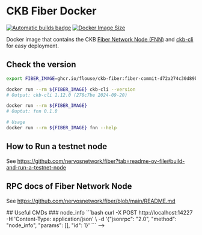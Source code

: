 # CKB Fiber Docker

[![Automatic builds badge](https://github.com/Flouse/ckb-fiber-docker/actions/workflows/docker.yml/badge.svg)](https://github.com/Flouse/ckb-fiber-docker/actions/workflows/docker.yml)
[![Docker Image Size](https://ghcr-badge.egpl.dev/flouse/ckb-fiber/size)][GHCR]

Docker image that contains the CKB [Fiber Network Node (FNN)](https://github.com/nervosnetwork/fiber) and [ckb-cli](https://github.com/nervosnetwork/ckb-cli) for easy deployment.


## Check the version
```bash
export FIBER_IMAGE=ghcr.io/flouse/ckb-fiber:fiber-commit-d72a274c30d89b50f668e3b04b594195102f387e-ckb-cli-v1.12.0

docker run --rm ${FIBER_IMAGE} ckb-cli --version
# Output: ckb-cli 1.12.0 (278c7be 2024-09-20)

docker run --rm ${FIBER_IMAGE}
# Ouptut: fnn 0.1.0

# Usage
docker run --rm ${FIBER_IMAGE} fnn --help
```


## How to Run a testnet node
See https://github.com/nervosnetwork/fiber?tab=readme-ov-file#build-and-run-a-testnet-node


## RPC docs of Fiber Network Node

See https://github.com/nervosnetwork/fiber/blob/main/README.md

<!-->
## Useful CMDs

### node_info
```bash
curl -X POST http://localhost:14227 -H 'Content-Type: application/json' \
 -d '{"jsonrpc": "2.0", "method": "node_info", "params": [], "id": 1}'
```
-->


[GHCR]: https://github.com/Flouse/ckb-fiber-docker/pkgs/container/ckb-fiber